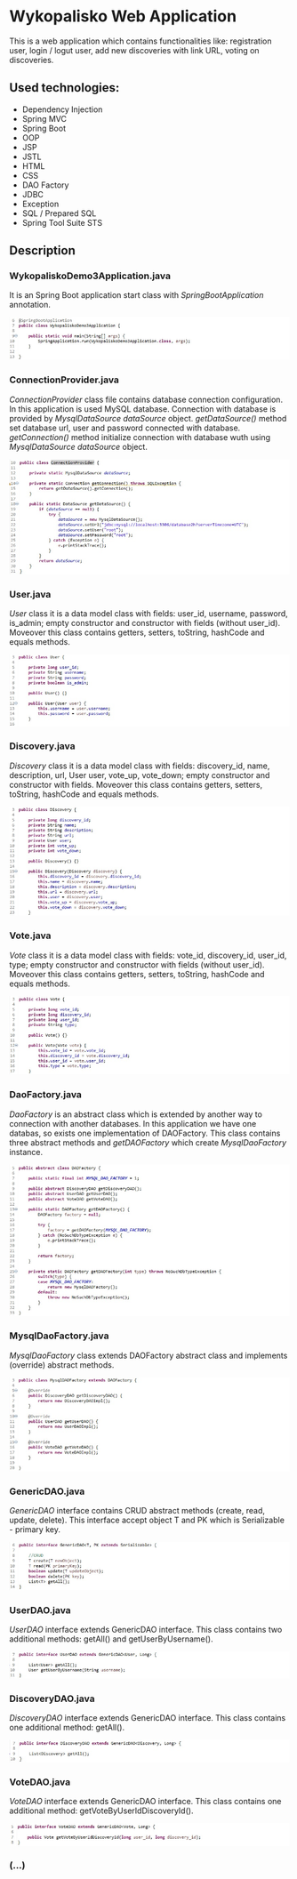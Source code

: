 # **Wykopalisko Web Application**

This is a web application which contains functionalities like: registration user, login / logut user, add new discoveries with link URL, voting on discoveries.

## Used technologies:
* Dependency Injection
* Spring MVC
* Spring Boot
* OOP
* JSP
* JSTL
* HTML
* CSS
* DAO Factory
* JDBC
* Exception
* SQL / Prepared SQL
* Spring Tool Suite STS

## Description

### WykopaliskoDemo3Application.java

It is an Spring Boot application start class with *SpringBootApplication* annotation.

![alt text](/.readmeimages/image2.jpg)

### ConnectionProvider.java

*ConnectionProvider* class file contains database connection configuration.
In this application is used MySQL database.
Connection with database is provided by *MysqlDataSource dataSource* object.
*getDataSource()* method set database url, user and password connected with database.
*getConnection()* method initialize connection with database wuth using *MysqlDataSource dataSource* object.

![alt text](/.readmeimages/image3.jpg)

### User.java

*User* class it is a data model class with fields: user_id, username, password, is_admin; empty constructor and constructor with fields (without user_id).
Moveover this class contains getters, setters, toString, hashCode and equals methods.

![alt text](/.readmeimages/image4.jpg)

### Discovery.java

*Discovery* class it is a data model class with fields: discovery_id, name, description, url, User user, vote_up, vote_down; empty constructor and constructor with fields.
Moveover this class contains getters, setters, toString, hashCode and equals methods.

![alt text](/.readmeimages/image5.jpg)

### Vote.java

*Vote* class it is a data model class with fields: vote_id, discovery_id, user_id, type; empty constructor and constructor with fields (without user_id).
Moveover this class contains getters, setters, toString, hashCode and equals methods.

![alt text](/.readmeimages/image6.jpg)

### DaoFactory.java

*DaoFactory* is an abstract class which is extended by another way to connection with another databases. In this application we have one databas, so exists one implementation of DAOFactory.
This class contains three abstract methods and *getDAOFactory* which create *MysqlDaoFactory* instance.

![alt text](/.readmeimages/image8.jpg)

### MysqlDaoFactory.java

*MysqlDaoFactory* class extends DAOFactory abstract class and implements (override) abstract methods.

![alt text](/.readmeimages/image7.jpg)

### GenericDAO.java

*GenericDAO* interface contains CRUD abstract methods (create, read, update, delete).
This interface accept object T and PK which is Serializable - primary key.

![alt text](/.readmeimages/image9.jpg)

### UserDAO.java

*UserDAO* interface extends GenericDAO interface.
This class contains two additional methods: getAll() and getUserByUsername().

![alt text](/.readmeimages/image10.jpg)

### DiscoveryDAO.java

*DiscoveryDAO* interface extends GenericDAO interface.
This class contains one additional method: getAll().

![alt text](/.readmeimages/image11.jpg)

### VoteDAO.java

*VoteDAO* interface extends GenericDAO interface.
This class contains one additional method: getVoteByUserIdDiscoveryId().

![alt text](/.readmeimages/image12.jpg)

### (...)
